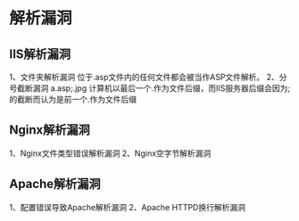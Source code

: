 # 解析漏洞
## IIS解析漏洞
1、文件夹解析漏洞
位于.asp文件内的任何文件都会被当作ASP文件解析。
2、分号截断漏洞
a.asp;.jpg
计算机以最后一个.作为文件后缀，而IIS服务器后缀会因为;的截断而认为是前一个.作为文件后缀
## Nginx解析漏洞
 1、Nginx文件类型错误解析漏洞
 2、Nginx空字节解析漏洞
## Apache解析漏洞
1、配置错误导致Apache解析漏洞
2、Apache HTTPD换行解析漏洞

